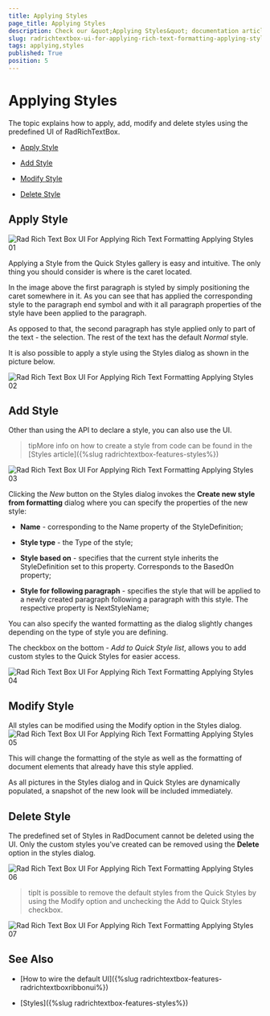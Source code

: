 ```yaml
---
title: Applying Styles
page_title: Applying Styles
description: Check our &quot;Applying Styles&quot; documentation article for the RadRichTextBox {{ site.framework_name }} control.
slug: radrichtextbox-ui-for-applying-rich-text-formatting-applying-styles
tags: applying,styles
published: True
position: 5
---
```


# Applying Styles



The topic explains how to apply, add, modify and delete styles using the predefined UI of RadRichTextBox.

* [Apply Style](#apply-style)

* [Add Style](#add-style)

* [Modify Style](#modify-style)

* [Delete Style](#delete-style)

## Apply Style

![Rad Rich Text Box UI For Applying Rich Text Formatting Applying Styles 01](images/RadRichTextBox_UI_For_Applying_Rich_Text_Formatting_Applying_Styles_01.png)

Applying a Style from the Quick Styles gallery is easy and intuitive. The only thing you should consider is where is the caret located.
        

In the image above the first paragraph is styled by simply positioning the caret somewhere in it. As you can see that has applied the corresponding style to the paragraph end symbol and with it all paragraph properties of the style have been applied to the paragraph.
        

As opposed to that, the second paragraph has style applied only to part of the text - the selection. The rest of the text has the default *Normal* style.
        

It is also possible to apply a style using the Styles dialog as shown in the picture below.

![Rad Rich Text Box UI For Applying Rich Text Formatting Applying Styles 02](images/RadRichTextBox_UI_For_Applying_Rich_Text_Formatting_Applying_Styles_02.png)

## Add Style

Other than using the API to declare a style, you can also use the UI.

>tipMore info on how to create a style from code can be found in the [Styles article]({%slug radrichtextbox-features-styles%})

![Rad Rich Text Box UI For Applying Rich Text Formatting Applying Styles 03](images/RadRichTextBox_UI_For_Applying_Rich_Text_Formatting_Applying_Styles_03.png)

Clicking the *New* button on the Styles dialog invokes the __Create new style from formatting__ dialog where you can specify the properties of the new style:
        

* __Name__ - corresponding to the Name property of the StyleDefinition;
            

* __Style type__ - the Type of the style;
            

* __Style based on__ - specifies that the current style inherits the StyleDefinition set to this property. Corresponds to the BasedOn property;
            

* __Style for following paragraph__ - specifies the style that will be applied to a newly created paragraph following a paragraph with this style. The respective property is NextStyleName;
            

You can also specify the wanted formatting as the dialog slightly changes depending on the type of style you are defining.

The checkbox on the bottom - *Add to Quick Style list*, allows you to add custom styles to the Quick Styles for easier access.
       
![Rad Rich Text Box UI For Applying Rich Text Formatting Applying Styles 04](images/RadRichTextBox_UI_For_Applying_Rich_Text_Formatting_Applying_Styles_04.png)

## Modify Style

All styles can be modified using the Modify option in the Styles dialog.![Rad Rich Text Box UI For Applying Rich Text Formatting Applying Styles 05](images/RadRichTextBox_UI_For_Applying_Rich_Text_Formatting_Applying_Styles_05.png)

This will change the formatting of the style as well as the formatting of document elements that already have this style applied.

As all pictures in the Styles dialog and in Quick Styles are dynamically populated, a snapshot of the new look will be included immediately.

## Delete Style

The predefined set of Styles in RadDocument cannot be deleted using the UI. Only the custom styles you've created can be removed using the __Delete__ option in the styles dialog.
        
![Rad Rich Text Box UI For Applying Rich Text Formatting Applying Styles 06](images/RadRichTextBox_UI_For_Applying_Rich_Text_Formatting_Applying_Styles_06.png)

>tipIt is possible to remove the default styles from the Quick Styles by using the Modify option and unchecking the Add to Quick Styles checkbox.

![Rad Rich Text Box UI For Applying Rich Text Formatting Applying Styles 07](images/RadRichTextBox_UI_For_Applying_Rich_Text_Formatting_Applying_Styles_07.png)

## See Also

 * [How to wire the default UI]({%slug radrichtextbox-features-radrichtextboxribbonui%})

 * [Styles]({%slug radrichtextbox-features-styles%})
